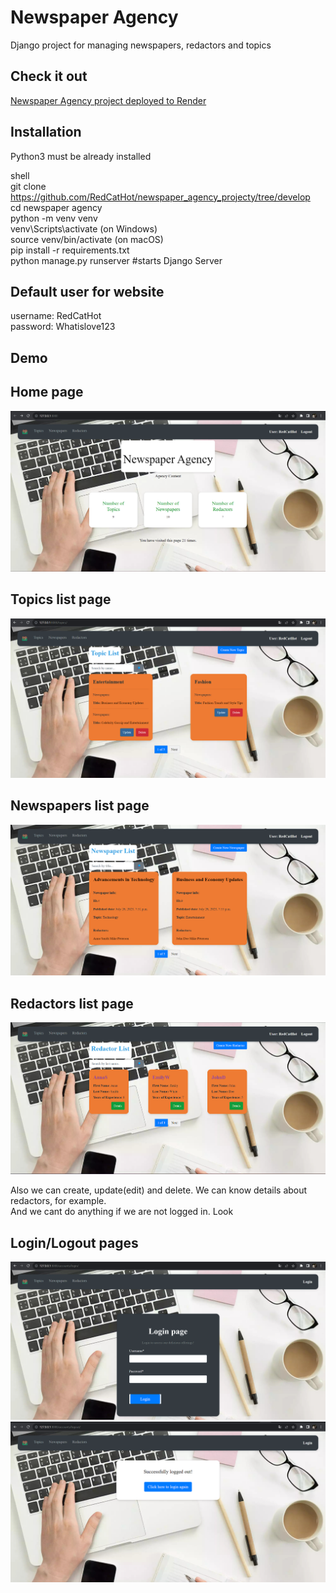 # Newspaper Agency

Django project for managing newspapers, redactors and topics

## Check it out

[Newspaper Agency project deployed to Render](https://newspaper-mate.onrender.com)

## Installation

Python3 must be already installed

shell  
git clone https://github.com/RedCatHot/newspaper_agency_projecty/tree/develop   
cd newspaper agency   
python -m venv venv  
venv\Scripts\activate (on Windows)  
source venv/bin/activate (on macOS)  
pip install -r requirements.txt  
python manage.py runserver #starts Django Server


## Default user for website

username: RedCatHot  
password: Whatislove123

## Demo

## Home page
![img.png](img.png)   
  
## Topics list page
![img_1.png](img_1.png)    
  
## Newspapers list page
![img_2.png](img_2.png)  

## Redactors list page
![img_3.png](img_3.png)  

Also we can create, update(edit) and delete. We can know details about redactors, for example.  
And we cant do anything if we are not logged in. Look 
## Login/Logout pages
![img_5.png](img_5.png)  
![img_4.png](img_4.png)  


